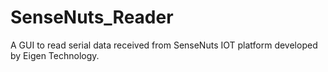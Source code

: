 # SenseNuts_Reader
A GUI to read serial data received from SenseNuts IOT platform developed by Eigen Technology.
